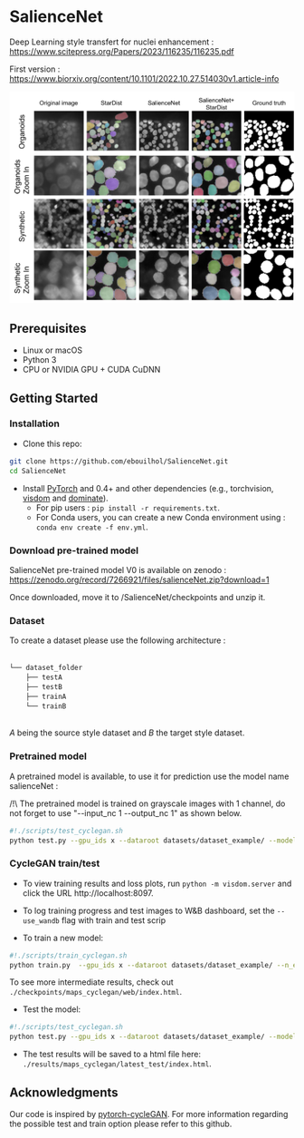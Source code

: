 # SalienceNet

Deep Learning style transfert for nuclei enhancement : https://www.scitepress.org/Papers/2023/116235/116235.pdf

First version : https://www.biorxiv.org/content/10.1101/2022.10.27.514030v1.article-info

![alt text](figure_results.png)

## Prerequisites
- Linux or macOS
- Python 3
- CPU or NVIDIA GPU + CUDA CuDNN

## Getting Started
### Installation

- Clone this repo:
```bash
git clone https://github.com/ebouilhol/SalienceNet.git
cd SalienceNet
```

- Install [PyTorch](http://pytorch.org) and 0.4+ and other dependencies (e.g., torchvision, [visdom](https://github.com/facebookresearch/visdom) and [dominate](https://github.com/Knio/dominate)).
  - For pip users :
  `pip install -r requirements.txt`.
  - For Conda users, you can create a new Conda environment using :
  `conda env create -f env.yml`.


### Download pre-trained model
SalienceNet pre-trained model V0 is available on zenodo :
https://zenodo.org/record/7266921/files/salienceNet.zip?download=1

Once downloaded, move it to /SalienceNet/checkpoints and unzip it.

### Dataset
To create a dataset please use the following architecture : 
```bash

└── dataset_folder
    ├── testA
    ├── testB
    ├── trainA
    └── trainB
    
```
*A* being the source style dataset and *B* the target style dataset.

### Pretrained model
A pretrained model is available, to use it for prediction use the model name salienceNet :

/!\ The pretrained model is trained on grayscale images with 1 channel, do not forget to use "--input_nc 1 --output_nc 1" as shown below.

```bash
#!./scripts/test_cyclegan.sh
python test.py --gpu_ids x --dataroot datasets/dataset_example/ --model cycle_gan --input_nc 1 --output_nc 1 --name salienceNet

```

### CycleGAN train/test

- To view training results and loss plots, run `python -m visdom.server` and click the URL http://localhost:8097.
- To log training progress and test images to W&B dashboard, set the `--use_wandb` flag with train and test scrip


- To train a new model:
```bash
#!./scripts/train_cyclegan.sh
python train.py  --gpu_ids x --dataroot datasets/dataset_example/ --n_epochs xxx  --model cycle_gan --gan_mode LSSSIMGRAD --name modelname --wcrit1 0.2 --wcrit2 0.2 --wcrit3 0.6
```
To see more intermediate results, check out `./checkpoints/maps_cyclegan/web/index.html`.
- Test the model:
```bash
#!./scripts/test_cyclegan.sh
python test.py --gpu_ids x --dataroot datasets/dataset_example/ --model cycle_gan --name modelname

```
- The test results will be saved to a html file here: `./results/maps_cyclegan/latest_test/index.html`.




## Acknowledgments
Our code is inspired by [pytorch-cycleGAN](https://github.com/junyanz/pytorch-CycleGAN-and-pix2pix).
For more information regarding the possible test and train option please refer to this github.
